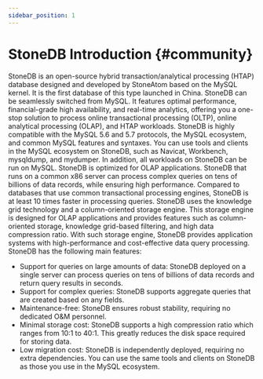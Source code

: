 ```yaml
---
sidebar_position: 1
---
```


# StoneDB Introduction {#community}

StoneDB is an open-source hybrid transaction/analytical processing (HTAP) database designed and developed by StoneAtom based on the MySQL kernel. It is the first database of this type launched in China. StoneDB can be seamlessly switched from MySQL. It features optimal performance, financial-grade high availability, and real-time analytics, offering you a one-stop solution to process online transactional processing (OLTP), online analytical processing (OLAP), and HTAP workloads.
StoneDB is highly compatible with the MySQL 5.6 and 5.7 protocols, the MySQL ecosystem, and common MySQL features and syntaxes. You can use tools and clients in the MySQL ecosystem on StoneDB, such as Navicat, Workbench, mysqldump, and mydumper. In addition, all workloads on StoneDB can be run on MySQL.
StoneDB is optimized for OLAP applications. StoneDB that runs on a common x86 server can process complex queries on tens of billions of data records, while ensuring high performance. Compared to databases that use common transactional processing engines, StoneDB is at least 10 times faster in processing queries.
StoneDB uses the knowledge grid technology and a column-oriented storage engine. This storage engine is designed for OLAP applications and provides features such as column-oriented storage, knowledge grid-based filtering, and high data compression ratio. With such storage engine, StoneDB provides application systems with high-performance and cost-effective data query processing.
StoneDB has the following main features:
- Support for queries on large amounts of data: StoneDB deployed on a single server can process queries on tens of billions of data records and return query results in seconds.
- Support for complex queries: StoneDB supports aggregate queries that are created based on any fields.
- Maintenance-free: StoneDB ensures robust stability, requiring no dedicated O&M personnel.
- Minimal storage cost: StoneDB supports a high compression ratio which ranges from 10:1 to 40:1. This greatly reduces the disk space required for storing data.
- Low migration cost: StoneDB is independently deployed, requiring no extra dependencies. You can use the same tools and clients on StoneDB as those you use in the MySQL ecosystem.

